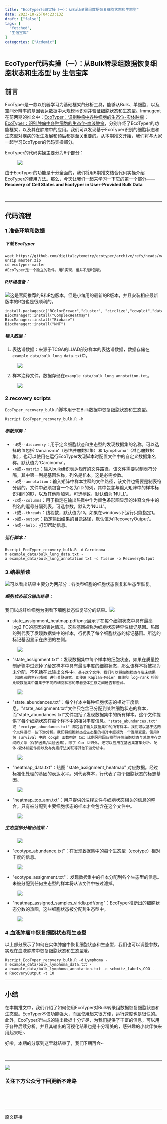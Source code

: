 ```yaml
---
title: "EcoTyper代码实操（一）：从Bulk转录组数据恢复细胞状态和生态型"
date: 2023-10-25T04:23:13Z
draft: ["false"]
tags: [
  "fetched",
  "生信宝库"
]
categories: ["Acdemic"]
---
```

EcoTyper代码实操（一）：从Bulk转录组数据恢复细胞状态和生态型 by 生信宝库
------
<div><section data-tool="mdnice编辑器" data-website="https://www.mdnice.com"><h2 data-tool="mdnice编辑器"><span></span></h2><section data-tool="mdnice编辑器" data-website="https://www.mdnice.com"><h2 data-tool="mdnice编辑器"><span></span><span>前言</span></h2><p data-tool="mdnice编辑器">EcoTyper是一款以机器学习为基础框架的分析工具，能够从Bulk、单细胞、以及空间分辨率的基因表达数据中大规模地识别并验证细胞状态和生态型。Immugent在前两期的推文中：<a href="https://mp.weixin.qq.com/s?__biz=MzI4MjY5ODI1Nw==&amp;mid=2247489413&amp;idx=1&amp;sn=83a74ef4e0a9f2e513d945dc346200bf&amp;chksm=eb94a0fbdce329ed8d34357df3724081e7e6a0b535ac82f094f9afedcdac02ace84823de1edf&amp;token=348825747&amp;lang=zh_CN&amp;scene=21#wechat_redirect" data-linktype="2">EcoTyper：识别肿瘤中各种细胞的生态位-实体肿瘤</a>；<a href="https://mp.weixin.qq.com/s?__biz=MzI4MjY5ODI1Nw==&amp;mid=2247489492&amp;idx=1&amp;sn=306534b8bd80b5f957110462abb7b6a9&amp;chksm=eb94a0aadce329bcfee7e34f9cd968fc393aaf873b827538c8eaa66e540e30b62b9208681783&amp;token=348825747&amp;lang=zh_CN&amp;scene=21#wechat_redirect" data-linktype="2">EcoTyper：识别肿瘤中各种细胞的生态位-血液肿瘤</a>，分别介绍了EcoTyper的功能框架，以及其在肿瘤中的应用。我们可以发现基于EcoTyper识别的细胞状态和生态型对疾病的发生发展和预后都是至关重要的。从本期推文开始，我们将与大家一起学习EcoTyper的代码实操部分。</p><p data-tool="mdnice编辑器">EcoTyper的代码实操主要分为6个部分：</p><figure data-tool="mdnice编辑器"><img data-ratio="0.6134328358208955" data-src="https://mmbiz.qpic.cn/mmbiz_png/GL6g5Y3aR7eSgXEO5Ktw3UoJosCDnmC5ghcH6TYsoZBkFUPq8oFyt0tYlnN7zia6YWhw5ibfHfwWswSPCkricpeqA/640?wx_fmt=png" data-type="png" data-w="670" src="https://mmbiz.qpic.cn/mmbiz_png/GL6g5Y3aR7eSgXEO5Ktw3UoJosCDnmC5ghcH6TYsoZBkFUPq8oFyt0tYlnN7zia6YWhw5ibfHfwWswSPCkricpeqA/640?wx_fmt=png"></figure><p data-tool="mdnice编辑器">由于EcoTyper的功能是十分全面的，我们将用6期推文结合代码实操介绍EcoTyper的使用方法。那么，今天让我们一起来学习一下它的第一个部分——<strong>Recovery of Cell States and Ecotypes in User-Provided Bulk Data</strong></p><p data-tool="mdnice编辑器"><strong><br></strong></p><hr data-tool="mdnice编辑器"><h2 data-tool="mdnice编辑器"><span></span><span>代码流程</span></h2><h3 data-tool="mdnice编辑器"><span></span><span>1.准备环境和数据</span><span></span></h3><h5 data-tool="mdnice编辑器"><span></span>下载 EcoTyper<span></span></h5><pre data-tool="mdnice编辑器"><code>wget https://github.com/digitalcytometry/ecotyper/archive/refs/heads/master.zip<br>unzip master.zip<br><span>cd</span> ecotyper-master<br><span>#EcoTyper是一个独立的软件，用R实现，但并不是R包哦。</span><br></code></pre><h5 data-tool="mdnice编辑器"><span></span>R环境准备：<span></span></h5><p data-tool="mdnice编辑器"><img data-ratio="0.19219653179190752" data-src="https://mmbiz.qpic.cn/mmbiz_png/GL6g5Y3aR7eSgXEO5Ktw3UoJosCDnmC5EViboiaLb9GdaNibArlKic358CiaNVchAAfaLrAQpibRCceGfBRtgWxtic7QA/640?wx_fmt=png" data-type="png" data-w="692" src="https://mmbiz.qpic.cn/mmbiz_png/GL6g5Y3aR7eSgXEO5Ktw3UoJosCDnmC5EViboiaLb9GdaNibArlKic358CiaNVchAAfaLrAQpibRCceGfBRtgWxtic7QA/640?wx_fmt=png">这是官网推荐的R和R包版本，但是小编用的最新的R版本，并且安装相应最新版本的R包也是很顺利的。</p><pre data-tool="mdnice编辑器"><code>install.packages(c(<span>"RColorBrewer"</span>,<span>"cluster"</span>, <span>"circlize"</span>,<span>"cowplot"</span>,<span>"data.table"</span>,<span>"doParallel"</span>,<span>"ggplot2"</span>,<span>"grid"</span>, <span>"reshape2"</span>, <span>"viridis"</span>,<span>"config"</span>,<span>"argparse"</span>,<span>"colorspace"</span>, <span>"plyr"</span>))<br>BiocManager::install(<span>"ComplexHeatmap"</span>)<br>BiocManager::install(<span>"Biobase"</span>)<br>BiocManager::install(<span>"NMF"</span>)<br></code></pre><h5 data-tool="mdnice编辑器"><span></span>输入数据：<span></span></h5><ol data-tool="mdnice编辑器"><li><section>表达谱数据：来源于TCGA的LUAD部分样本的表达谱数据，数据存储在<code>example_data/bulk_lung_data.txt</code>中。</section></li></ol><figure data-tool="mdnice编辑器"><img data-ratio="0.12946428571428573" data-src="https://mmbiz.qpic.cn/mmbiz_png/GL6g5Y3aR7eSgXEO5Ktw3UoJosCDnmC5Kq5Rz4Uqq6NteaBX9K6e9400kR1jiclxPhVjbSD8I8ibXEq2U6KkeO1g/640?wx_fmt=png" data-type="png" data-w="672" src="https://mmbiz.qpic.cn/mmbiz_png/GL6g5Y3aR7eSgXEO5Ktw3UoJosCDnmC5Kq5Rz4Uqq6NteaBX9K6e9400kR1jiclxPhVjbSD8I8ibXEq2U6KkeO1g/640?wx_fmt=png"></figure><ol start="2" data-tool="mdnice编辑器"><li><section>样本注释文件，数据存储在<code>example_data/bulk_lung_annotation.txt</code>。</section></li></ol><figure data-tool="mdnice编辑器"><img data-ratio="0.16470588235294117" data-src="https://mmbiz.qpic.cn/mmbiz_png/GL6g5Y3aR7eSgXEO5Ktw3UoJosCDnmC5TcZbpx5BaMef6ONCHNMs53fbf9GAqwB7YaI983UQlE3buwoVLbt2JQ/640?wx_fmt=png" data-type="png" data-w="680" src="https://mmbiz.qpic.cn/mmbiz_png/GL6g5Y3aR7eSgXEO5Ktw3UoJosCDnmC5TcZbpx5BaMef6ONCHNMs53fbf9GAqwB7YaI983UQlE3buwoVLbt2JQ/640?wx_fmt=png"></figure><h3 data-tool="mdnice编辑器"><span></span><span>2.recovery scripts</span><span></span></h3><p data-tool="mdnice编辑器"><code>EcoTyper_recovery_bulk.R</code>脚本用于在Bulk数据中恢复细胞状态和生态型。</p><pre data-tool="mdnice编辑器"><code>Rscript EcoTyper_recovery_bulk.R -h<br></code></pre><h5 data-tool="mdnice编辑器"><span></span>参数详解：<span></span></h5><ul data-tool="mdnice编辑器"><li><section><code>-d</code>或<code>--discovery</code>：用于定义细胞状态和生态型的发现数据集的名称。可以选择的值包括'Carcinoma'（恶性肿瘤数据集）和'Lymphoma'（淋巴瘤数据集），也可以使用在运行EcoTyper发现脚本时配置文件中的自定义数据集名称。默认值为'Carcinoma'。</section></li><li><section><code>-m</code>或<code>--matrix</code>：输入bulk组织表达矩阵的文件路径，该文件需要以制表符分隔，其中第一列是基因名称，列名是样本。这是必需参数。</section></li><li><section><code>-a</code>或<code>--annotation</code>：输入矩阵中样本注释的文件路径，该文件也需要是制表符分隔的。文件中必须包含一个名为'ID'的列，其中包含与输入矩阵中的样本标识相同的ID，以及其他附加列。可选参数，默认值为'NULL'。</section></li><li><section><code>-c</code>或<code>--columns</code>：用于指定在输出热图中作为颜色条形图显示的注释文件中的列名的逗号分隔列表。可选参数，默认为'NULL'。</section></li><li><section><code>-t</code>或<code>--threads</code>：线程数，默认值为10。如果在windows下运行只能指定1。</section></li><li><section><code>-o</code>或<code>--output</code>：指定输出结果的目录路径，默认值为'RecoveryOutput'。</section></li><li><section><code>-h</code>或<code>--help</code>：打印帮助信息。</section></li></ul><h5 data-tool="mdnice编辑器"><span></span>运行脚本：<span></span></h5><pre data-tool="mdnice编辑器"><code>Rscript EcoTyper_recovery_bulk.R -d Carcinoma -m example_data/bulk_lung_data.txt -a example_data/bulk_lung_annotation.txt -c Tissue -o RecoveryOutput<br></code></pre><h3 data-tool="mdnice编辑器"><span></span><span>3.结果解读</span><span></span></h3><p data-tool="mdnice编辑器"><img data-ratio="0.8772893772893773" data-src="https://mmbiz.qpic.cn/mmbiz_png/GL6g5Y3aR7eSgXEO5Ktw3UoJosCDnmC5GCyOfG3t1Uk6jNa1vRq8AvEJF0w6l8cXyda6esaRGXQWYgw91OViaeQ/640?wx_fmt=png" data-type="png" data-w="546" src="https://mmbiz.qpic.cn/mmbiz_png/GL6g5Y3aR7eSgXEO5Ktw3UoJosCDnmC5GCyOfG3t1Uk6jNa1vRq8AvEJF0w6l8cXyda6esaRGXQWYgw91OViaeQ/640?wx_fmt=png">可以看出结果主要分为两部分：各类型细胞的细胞状态恢复和生态型恢复。</p><h5 data-tool="mdnice编辑器"><span></span>细胞状态部分输出结果：<span></span></h5><p data-tool="mdnice编辑器">我们以成纤维细胞为例看下细胞状态恢复部分的结果。<img data-ratio="0.3309248554913295" data-src="https://mmbiz.qpic.cn/mmbiz_png/GL6g5Y3aR7eSgXEO5Ktw3UoJosCDnmC52Vbj163PY8tglUhem8PLeeOM4EVLI5XSsZ1ESEYtViccv44ibsgiab6Tg/640?wx_fmt=png" data-type="png" data-w="692" src="https://mmbiz.qpic.cn/mmbiz_png/GL6g5Y3aR7eSgXEO5Ktw3UoJosCDnmC52Vbj163PY8tglUhem8PLeeOM4EVLI5XSsZ1ESEYtViccv44ibsgiab6Tg/640?wx_fmt=png"></p><ul data-tool="mdnice编辑器"><li><section>state_assignment_heatmap.pdf/png:展示了在每个细胞状态中具有最高 log2 FC的基因的表达情况，这些基因被称为细胞状态特异性标记基因。热图的列代表了发现数据集中的样本，行代表了每个细胞状态的标记基因。所选的标记基因显示在热图的左侧。</section></li></ul><figure data-tool="mdnice编辑器"><img data-ratio="0.7138728323699421" data-src="https://mmbiz.qpic.cn/mmbiz_png/GL6g5Y3aR7eSgXEO5Ktw3UoJosCDnmC5J5vYdzrh0AUQMKZo8qAYl5aR63od3QQMNjiaLgXwQJYmcpfibvrTHNVA/640?wx_fmt=png" data-type="png" data-w="692" src="https://mmbiz.qpic.cn/mmbiz_png/GL6g5Y3aR7eSgXEO5Ktw3UoJosCDnmC5J5vYdzrh0AUQMKZo8qAYl5aR63od3QQMNjiaLgXwQJYmcpfibvrTHNVA/640?wx_fmt=png"></figure><ul data-tool="mdnice编辑器"><li><section>"state_assignment.txt"：发现数据集中每个样本的细胞状态。如果在质量控制步骤中过滤掉了给定样本中具有最高丰度的细胞状态，那么该样本将被视为未分配，不包括在此输出文件中。<code>基于这个文件，我们可以将细胞状态与临床结果（如患者的生存时间）进行关联研究。即使用 Kaplan-Meier 曲线和 log-rank 检验比较数据集中富集于不同的细胞状态的患者整体生存之间是否有差异。</code></section></li></ul><figure data-tool="mdnice编辑器"><img data-ratio="0.2828096118299446" data-src="https://mmbiz.qpic.cn/mmbiz_png/GL6g5Y3aR7eSgXEO5Ktw3UoJosCDnmC5zFBwa4GwyUHDarXTEqia5BcMwFrkfZBJFrZRZxj4ogW7VVcnfzy70HQ/640?wx_fmt=png" data-type="png" data-w="541" src="https://mmbiz.qpic.cn/mmbiz_png/GL6g5Y3aR7eSgXEO5Ktw3UoJosCDnmC5zFBwa4GwyUHDarXTEqia5BcMwFrkfZBJFrZRZxj4ogW7VVcnfzy70HQ/640?wx_fmt=png"></figure><ul data-tool="mdnice编辑器"><li><section>"state_abundances.txt"：每个样本中每种细胞状态的相对丰度信息。"state_assignment.txt"文件只包含已分配到某种细胞状态的样本，而"state_abundances.txt"文件包括了发现数据集中的所有样本。这个文件提供了每个细胞状态在每个样本中的相对丰度信息。<code>"state_abundances.txt" 或 "ecotype_abundance.txt" 都包含了输入数据集中的所有样本。我们可以基于这两个文件进行一些下游分析。我们将细胞状态或生态型的相对丰度视为一个连续变量，使用R包 survival 中的 coxph 函数构建 Cox 比例风险回归模型评估细胞状态与总体生存之间的关系（保护因素/风险因素）。除了 Cox 回归外，还可以应用在基因集富集分析、配体-受体相互作用以及与免疫疗法关联等其他下游分析中。</code></section></li></ul><figure data-tool="mdnice编辑器"><img data-ratio="0.157514450867052" data-src="https://mmbiz.qpic.cn/mmbiz_png/GL6g5Y3aR7eSgXEO5Ktw3UoJosCDnmC5F5fcJ2aDGubNMSee7ic796Hg3O3JNlkpoq97OhUsyOGxgV1KwOIMUXg/640?wx_fmt=png" data-type="png" data-w="692" src="https://mmbiz.qpic.cn/mmbiz_png/GL6g5Y3aR7eSgXEO5Ktw3UoJosCDnmC5F5fcJ2aDGubNMSee7ic796Hg3O3JNlkpoq97OhUsyOGxgV1KwOIMUXg/640?wx_fmt=png"></figure><ul data-tool="mdnice编辑器"><li><section>"heatmap_data.txt"：热图 "state_assignment_heatmap" 对应数据。经过标准化处理的基因的表达水平。列代表样本，行代表了每个细胞状态的标志基因。</section></li></ul><figure data-tool="mdnice编辑器"><img data-ratio="0.1476121562952243" data-src="https://mmbiz.qpic.cn/mmbiz_png/GL6g5Y3aR7eSgXEO5Ktw3UoJosCDnmC5EyyibJrD3qE3jkFXlZOs1Rqccxd1OzkTrgP0YJYnyia7V94Qw3pmRFjQ/640?wx_fmt=png" data-type="png" data-w="691" src="https://mmbiz.qpic.cn/mmbiz_png/GL6g5Y3aR7eSgXEO5Ktw3UoJosCDnmC5EyyibJrD3qE3jkFXlZOs1Rqccxd1OzkTrgP0YJYnyia7V94Qw3pmRFjQ/640?wx_fmt=png"></figure><ul data-tool="mdnice编辑器"><li><section>"heatmap_top_ann.txt"：用户提供的注释文件与细胞状态相关的信息的整合。只有被分配到主要细胞状态的样本才会包含在这个文件中。</section></li></ul><figure data-tool="mdnice编辑器"><img data-ratio="0.14182344428364688" data-src="https://mmbiz.qpic.cn/mmbiz_png/GL6g5Y3aR7eSgXEO5Ktw3UoJosCDnmC5iaYhjNEibS0W98agic8qFX9FWALZtFGFrSsP0ib6icYibezwy1ibPaGibAdZNg/640?wx_fmt=png" data-type="png" data-w="691" src="https://mmbiz.qpic.cn/mmbiz_png/GL6g5Y3aR7eSgXEO5Ktw3UoJosCDnmC5iaYhjNEibS0W98agic8qFX9FWALZtFGFrSsP0ib6icYibezwy1ibPaGibAdZNg/640?wx_fmt=png"></figure><h5 data-tool="mdnice编辑器"><span></span>生态型部分输出结果：<span></span></h5><figure data-tool="mdnice编辑器"><img data-ratio="0.18786127167630057" data-src="https://mmbiz.qpic.cn/mmbiz_png/GL6g5Y3aR7eSgXEO5Ktw3UoJosCDnmC5wO1JBeOzu2FZSv1p01LpwP61fYPFpIFY8yic13jJgDSibUkRpnOBSnLQ/640?wx_fmt=png" data-type="png" data-w="692" src="https://mmbiz.qpic.cn/mmbiz_png/GL6g5Y3aR7eSgXEO5Ktw3UoJosCDnmC5wO1JBeOzu2FZSv1p01LpwP61fYPFpIFY8yic13jJgDSibUkRpnOBSnLQ/640?wx_fmt=png"></figure><ul data-tool="mdnice编辑器"><li><section>"ecotype_abundance.txt"：在发现数据集中的每个生态型（ecotype）相对丰度的信息。</section></li></ul><figure data-tool="mdnice编辑器"><img data-ratio="0.1531791907514451" data-src="https://mmbiz.qpic.cn/mmbiz_png/GL6g5Y3aR7eSgXEO5Ktw3UoJosCDnmC5IU9p7g5Cvliaibg1yVTJo0Om5ibRibQiaokBQI8GVF2L8QKAtP1eTciaTVTA/640?wx_fmt=png" data-type="png" data-w="692" src="https://mmbiz.qpic.cn/mmbiz_png/GL6g5Y3aR7eSgXEO5Ktw3UoJosCDnmC5IU9p7g5Cvliaibg1yVTJo0Om5ibRibQiaokBQI8GVF2L8QKAtP1eTciaTVTA/640?wx_fmt=png"></figure><ul data-tool="mdnice编辑器"><li><section>"ecotype_assignment.txt"：发现数据集中的样本分配到各个生态型的信息。未被分配到任何生态型的样本将从该文件中被过滤掉。</section></li></ul><figure data-tool="mdnice编辑器"><img data-ratio="0.08827785817655572" data-src="https://mmbiz.qpic.cn/mmbiz_png/GL6g5Y3aR7eSgXEO5Ktw3UoJosCDnmC5iafzy1ggVXCicZeZX0h4ic99mzZdCibylUsZn9j82NaiaodZfPbPqN6CKqw/640?wx_fmt=png" data-type="png" data-w="691" src="https://mmbiz.qpic.cn/mmbiz_png/GL6g5Y3aR7eSgXEO5Ktw3UoJosCDnmC5iafzy1ggVXCicZeZX0h4ic99mzZdCibylUsZn9j82NaiaodZfPbPqN6CKqw/640?wx_fmt=png"></figure><ul data-tool="mdnice编辑器"><li><section>"heatmap_assigned_samples_viridis.pdf/png"：EcoTyper推断出的细胞状态分数的热图，这些细胞状态被分配到生态型中。</section></li></ul><figure data-tool="mdnice编辑器"><img data-ratio="0.6994219653179191" data-src="https://mmbiz.qpic.cn/mmbiz_png/GL6g5Y3aR7eSgXEO5Ktw3UoJosCDnmC50SGDaic5aUjRj5S09mZU59SXx4CKHaL1ic3as1pOh5unkkycXeXnFV6w/640?wx_fmt=png" data-type="png" data-w="692" src="https://mmbiz.qpic.cn/mmbiz_png/GL6g5Y3aR7eSgXEO5Ktw3UoJosCDnmC50SGDaic5aUjRj5S09mZU59SXx4CKHaL1ic3as1pOh5unkkycXeXnFV6w/640?wx_fmt=png"></figure><h3 data-tool="mdnice编辑器"><span></span><span>4.血液肿瘤中恢复细胞状态和生态型</span><span></span></h3><p data-tool="mdnice编辑器">以上部分展示了如何在实体肿瘤中恢复细胞状态和生态型，我们也可以调整参数，实现在血液肿瘤中恢复细胞状态和生态型哦。</p><pre data-tool="mdnice编辑器"><code>Rscript EcoTyper_recovery_bulk.R -d Lymphoma -m example_data/bulk_lymphoma_data.txt -a example_data/bulk_lymphoma_annotation.txt -c schmitz_labels,COO -o RecoveryOutput -t 10<br></code></pre><hr data-tool="mdnice编辑器"><h2 data-tool="mdnice编辑器"><span></span><span>小结</span></h2><p data-tool="mdnice编辑器">在本期推文中，我们介绍了如何使用EcoTyper对Bulk转录组数据恢复细胞状态和生态型。EcoTyper不仅功能强大，而且使用起来很方便，运行速度也是很快的。此外，EcoTyper所生成的输出数据十分详尽，为我们提供了丰富的信息，可以用于各种后续分析。并且其输出的可视化结果也是十分精美的，感兴趣的小伙伴快来用起来吧~</p><p data-tool="mdnice编辑器">好啦，本期的分享到这里就结束了，我们下期再会~</p></section><p data-tool="mdnice编辑器"><br></p><hr data-tool="mdnice编辑器"></section><p><img data-ratio="1" data-s="300,640" data-src="https://mmbiz.qpic.cn/mmbiz_jpg/GL6g5Y3aR7eUr3zZytdDPl7kPJBscWxTDlwbSxRjmMoYpSCSmlGicFibnLH3pvictSibFwekOaooibv9Ria0zSCrC2icg/640?wx_fmt=jpeg" data-type="jpeg" data-w="344" src="https://mmbiz.qpic.cn/mmbiz_jpg/GL6g5Y3aR7eUr3zZytdDPl7kPJBscWxTDlwbSxRjmMoYpSCSmlGicFibnLH3pvictSibFwekOaooibv9Ria0zSCrC2icg/640?wx_fmt=jpeg"></p><h3 data-tool="mdnice编辑器"><span>关注下方公众号下回更新不迷路</span></h3><section><br></section><section><mp-common-profile data-pluginname="mpprofile" data-weui-theme="light" data-id="MzI4MjY5ODI1Nw==" data-headimg="http://mmbiz.qpic.cn/mmbiz_png/GL6g5Y3aR7f0yanILMQZCnw1duTMROQRvgDqVjlYcrljTRy1E4ZLppLG6zicdd3h0IwjLpxnum1V5KsowibJM1sw/0?wx_fmt=png" data-nickname="生信宝库" data-alias="sxbk2020" data-signature="本公众号只用于生信知识的收集与传播，以及生信人之间互相交流和学习，不会涉及任何商业利益。本公众号各小编平时忙于科研，更新文章较其它同类型公众号较慢，但保持宁缺毋滥的本心，只更新对大家有用的推文。" data-from="2" data-is_biz_ban="0"></mp-common-profile></section><p><br></p><p><mp-style-type data-value="3"></mp-style-type></p></div>  
<hr>
<a href="https://mp.weixin.qq.com/s/g0M2vLigIsW9jzkYa9t4HQ",target="_blank" rel="noopener noreferrer">原文链接</a>
